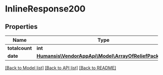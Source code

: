 # InlineResponse200

## Properties
Name | Type | Description | Notes
------------ | ------------- | ------------- | -------------
**totalcount** | **int** |  | [optional] 
**date** | [**Humansis\VendorAppApi\Model\ArrayOfReliefPackages**](ArrayOfReliefPackages.md) |  | [optional] 

[[Back to Model list]](../README.md#documentation-for-models) [[Back to API list]](../README.md#documentation-for-api-endpoints) [[Back to README]](../README.md)


